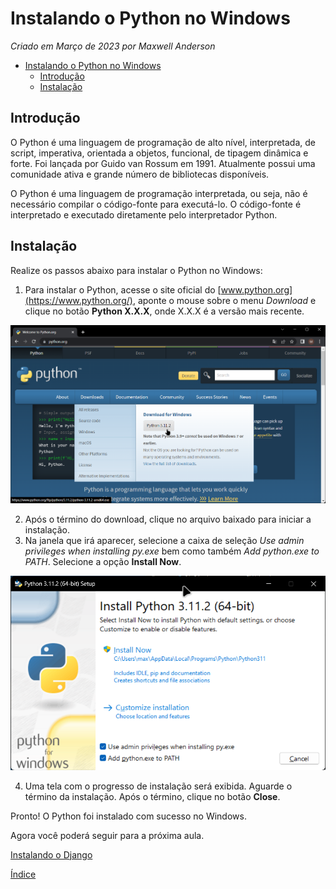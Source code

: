 # Instalando o Python no Windows

*Criado em Março de 2023 por Maxwell Anderson*

- [Instalando o Python no Windows](#instalando-o-python-no-windows)
  - [Introdução](#introdução)
  - [Instalação](#instalação)

## Introdução

O Python é uma linguagem de programação de alto nível, interpretada, de script, imperativa, orientada a objetos, funcional, de tipagem dinâmica e forte. Foi lançada por Guido van Rossum em 1991. Atualmente possui uma comunidade ativa e grande número de bibliotecas disponíveis. 

O Python é uma linguagem de programação interpretada, ou seja, não é necessário compilar o código-fonte para executá-lo. O código-fonte é interpretado e executado diretamente pelo interpretador Python.

## Instalação

Realize os passos abaixo para instalar o Python no Windows:

1. Para instalar o Python, acesse o site oficial do [www.python.org](https://www.python.org/), aponte o mouse sobre o menu *Download* e clique no botão **Python X.X.X**, onde X.X.X é a versão mais recente. 
   
  ![Página principal de download do Python](python01.png)

2. Após o término do download, clique no arquivo baixado para iniciar a instalação.
3. Na janela que irá aparecer, selecione a caixa de seleção *Use admin privileges when installing py.exe* bem como também *Add python.exe to PATH*. Selecione a opção **Install Now**. 
   
  ![Tela de instalação do Python](python02.png)

4. Uma tela com o progresso de instalação será exibida. Aguarde o término da instalação. Após o término, clique no botão **Close**.

Pronto! O Python foi instalado com sucesso no Windows.

Agora você poderá seguir para a próxima aula.

[Instalando o Django](05.%20Instalando%20o%20Django.md)

[Índice](../README.md)